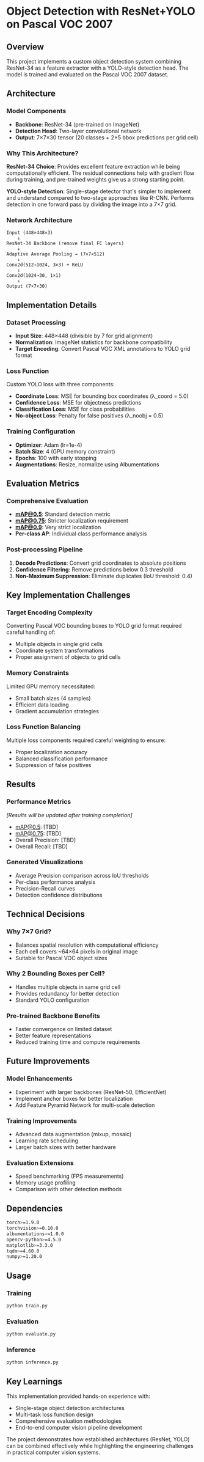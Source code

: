 # Object Detection with ResNet+YOLO on Pascal VOC 2007

## Overview

This project implements a custom object detection system combining ResNet-34 as a feature extractor with a YOLO-style detection head. The model is trained and evaluated on the Pascal VOC 2007 dataset.

## Architecture

### Model Components
- **Backbone**: ResNet-34 (pre-trained on ImageNet)
- **Detection Head**: Two-layer convolutional network
- **Output**: 7×7×30 tensor (20 classes + 2×5 bbox predictions per grid cell)

### Why This Architecture?

**ResNet-34 Choice**: Provides excellent feature extraction while being computationally efficient. The residual connections help with gradient flow during training, and pre-trained weights give us a strong starting point.

**YOLO-style Detection**: Single-stage detector that's simpler to implement and understand compared to two-stage approaches like R-CNN. Performs detection in one forward pass by dividing the image into a 7×7 grid.

### Network Architecture
```
Input (448×448×3)
    ↓
ResNet-34 Backbone (remove final FC layers)
    ↓
Adaptive Average Pooling → (7×7×512)
    ↓
Conv2d(512→1024, 3×3) + ReLU
    ↓
Conv2d(1024→30, 1×1)
    ↓
Output (7×7×30)
```

## Implementation Details

### Dataset Processing
- **Input Size**: 448×448 (divisible by 7 for grid alignment)
- **Normalization**: ImageNet statistics for backbone compatibility
- **Target Encoding**: Convert Pascal VOC XML annotations to YOLO grid format

### Loss Function
Custom YOLO loss with three components:
- **Coordinate Loss**: MSE for bounding box coordinates (λ_coord = 5.0)
- **Confidence Loss**: MSE for objectness predictions
- **Classification Loss**: MSE for class probabilities
- **No-object Loss**: Penalty for false positives (λ_noobj = 0.5)

### Training Configuration
- **Optimizer**: Adam (lr=1e-4)
- **Batch Size**: 4 (GPU memory constraint)
- **Epochs**: 100 with early stopping
- **Augmentations**: Resize, normalize using Albumentations

## Evaluation Metrics

### Comprehensive Evaluation
- **mAP@0.5**: Standard detection metric
- **mAP@0.75**: Stricter localization requirement
- **mAP@0.9**: Very strict localization
- **Per-class AP**: Individual class performance analysis

### Post-processing Pipeline
1. **Decode Predictions**: Convert grid coordinates to absolute positions
2. **Confidence Filtering**: Remove predictions below 0.3 threshold
3. **Non-Maximum Suppression**: Eliminate duplicates (IoU threshold: 0.4)

## Key Implementation Challenges

### Target Encoding Complexity
Converting Pascal VOC bounding boxes to YOLO grid format required careful handling of:
- Multiple objects in single grid cells
- Coordinate system transformations
- Proper assignment of objects to grid cells

### Memory Constraints
Limited GPU memory necessitated:
- Small batch sizes (4 samples)
- Efficient data loading
- Gradient accumulation strategies

### Loss Function Balancing
Multiple loss components required careful weighting to ensure:
- Proper localization accuracy
- Balanced classification performance
- Suppression of false positives




## Results

### Performance Metrics
*[Results will be updated after training completion]*

- mAP@0.5: [TBD]
- mAP@0.75: [TBD]
- Overall Precision: [TBD]
- Overall Recall: [TBD]

### Generated Visualizations
- Average Precision comparison across IoU thresholds
- Per-class performance analysis
- Precision-Recall curves
- Detection confidence distributions

## Technical Decisions

### Why 7×7 Grid?
- Balances spatial resolution with computational efficiency
- Each cell covers ~64×64 pixels in original image
- Suitable for Pascal VOC object sizes

### Why 2 Bounding Boxes per Cell?
- Handles multiple objects in same grid cell
- Provides redundancy for better detection
- Standard YOLO configuration

### Pre-trained Backbone Benefits
- Faster convergence on limited dataset
- Better feature representations
- Reduced training time and compute requirements

## Future Improvements

### Model Enhancements
- Experiment with larger backbones (ResNet-50, EfficientNet)
- Implement anchor boxes for better localization
- Add Feature Pyramid Network for multi-scale detection

### Training Improvements
- Advanced data augmentation (mixup, mosaic)
- Learning rate scheduling
- Larger batch sizes with better hardware

### Evaluation Extensions
- Speed benchmarking (FPS measurements)
- Memory usage profiling
- Comparison with other detection methods

## Dependencies

```bash
torch>=1.9.0
torchvision>=0.10.0
albumentations>=1.0.0
opencv-python>=4.5.0
matplotlib>=3.3.0
tqdm>=4.60.0
numpy>=1.20.0
```

## Usage

### Training
```bash
python train.py 
```

### Evaluation
```bash
python evaluate.py 
```

### Inference
```bash
python inference.py 
```

## Key Learnings

This implementation provided hands-on experience with:
- Single-stage object detection architectures
- Multi-task loss function design
- Comprehensive evaluation methodologies
- End-to-end computer vision pipeline development

The project demonstrates how established architectures (ResNet, YOLO) can be combined effectively while highlighting the engineering challenges in practical computer vision systems.
